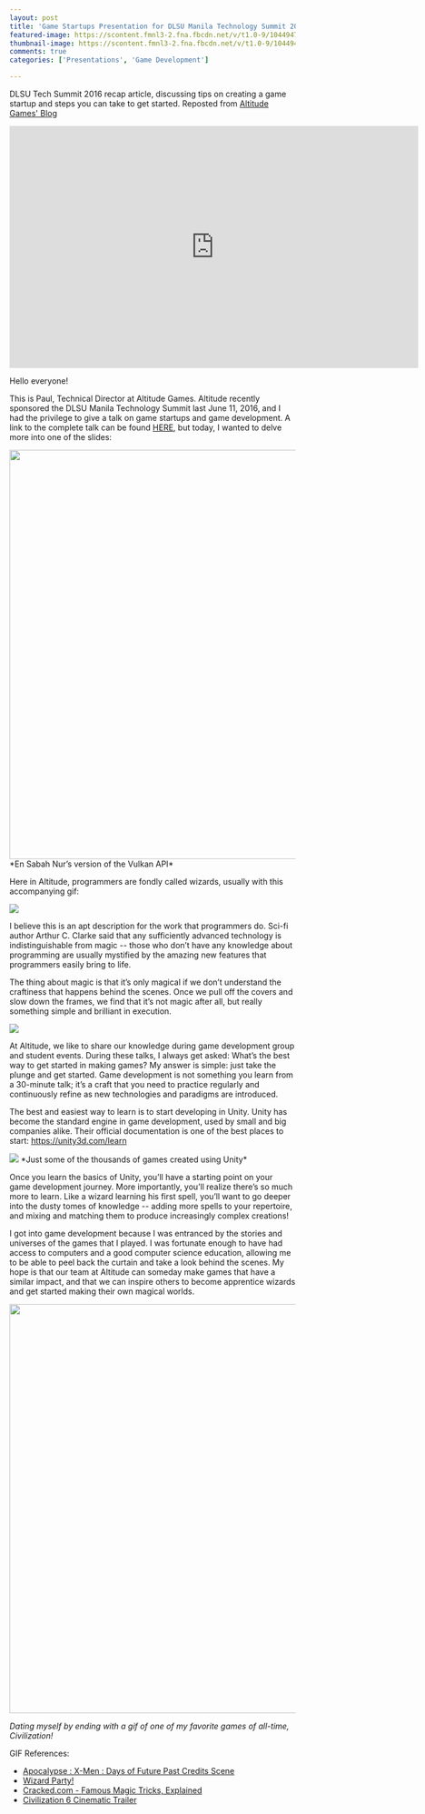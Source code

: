 ```yaml
---
layout: post
title: 'Game Startups Presentation for DLSU Manila Technology Summit 2016'
featured-image: https://scontent.fmnl3-2.fna.fbcdn.net/v/t1.0-9/10449474_1754742411423063_6839967369206763219_n.jpg?oh=f2fcad05c09954132c9a2420260ede62&oe=57E7A7BA
thumbnail-image: https://scontent.fmnl3-2.fna.fbcdn.net/v/t1.0-9/10449474_1754742411423063_6839967369206763219_n.jpg?oh=f2fcad05c09954132c9a2420260ede62&oe=57E7A7BA
comments: true
categories: ['Presentations', 'Game Development']

---
```

DLSU Tech Summit 2016 recap article, discussing tips on creating a game startup and steps you can take to get started.  Reposted from [Altitude Games' Blog](http://www.altitude-games.com/talk-knowing-code-gives-us-superpowers/ "Knowing How To Code Gives Us Superpowers")

<iframe src="https://docs.google.com/presentation/d/1alJCflXwSCFSwFKN7X1vo8DviPv2z7BXsE6IGMQh7PU/embed?start=false&loop=false&delayms=3000" frameborder="0" width="720" height="426" allowfullscreen="true" mozallowfullscreen="true" webkitallowfullscreen="true"></iframe>


Hello everyone!

This is Paul, Technical Director at Altitude Games.  Altitude recently sponsored the DLSU Manila Technology Summit last June 11, 2016, and I had the privilege to give a talk on game startups and game development.  A link to the complete talk can be found [HERE](https://docs.google.com/presentation/d/1alJCflXwSCFSwFKN7X1vo8DviPv2z7BXsE6IGMQh7PU/pub?start=false&loop=false&delayms=3000 "Presentation Link"), but today, I wanted to delve more into one of the slides:

<img src="https://lh5.googleusercontent.com/DxfQwv_qqUO9lD3ZNFBqyRQlHWRaLjL2cr7B8yTvVKCyRMxc_m3az4_hlS6w-GlpwjRYM78T4pWtTeOieCZNPwPB0rta1uSyTQIVA6eF2vXr9RDKjRMkXfus0AOQHJkqD9x2XihT" style="width: 720px;"/>
*En Sabah Nur’s version of the Vulkan API*

Here in Altitude, programmers are fondly called wizards, usually with this accompanying gif:

<img src="https://lh3.googleusercontent.com/tGMjYWb7Nf6vHWjQDSh6rgAZG5SQIG97gdIwSZwXgvL4vE7owAgEaI-muP--gzaiKbImRxdbmmEVG35ULNqNxkdgyLnZsxjwZs768OU5PUY3kHQb5kGiA340ow13tOjopfFW2pOq" />

I believe this is an apt description for the work that programmers do.  Sci-fi author Arthur C. Clarke said that any sufficiently advanced technology is indistinguishable from magic -- those who don’t have any knowledge about programming are usually mystified by the amazing new features that programmers easily bring to life.

The thing about magic is that it’s only magical if we don’t understand the craftiness that happens behind the scenes. Once we pull off the covers and slow down the frames, we find that it’s not magic after all, but really something simple and brilliant in execution.

<img src="https://lh3.googleusercontent.com/u6LCuOD7s4eitU2uHeYeyn-J2nmNfT_TJdCJn4jwUw61Evk8fsNLB4o4YmQEzgvd2oO1Y0IE9poO8V8pAs-1SPrRdZFXks2be_nELHDiAdJHUkMIMibccgIzAPld3IDyKSWn8YeB" />

At Altitude, we like to share our knowledge during game development group and student events. During these talks, I always get asked: What’s the best way to get started in making games? My answer is simple: just take the plunge and get started. Game development is not something you learn from a 30-minute talk; it’s a craft that you need to practice regularly and continuously refine as new technologies and paradigms are introduced.

The best and easiest way to learn is to start developing in Unity.  Unity has become the standard engine in game development, used by small and big companies alike.  Their official documentation is one of the best places to start: https://unity3d.com/learn

<img src="https://lh5.googleusercontent.com/Ai1G9kCd6pXP5Qd7wfJTaItO-7o5a5ooz8yHtlOsh5d3L-wERbKaGtrbXiD2b7lD-y82bNC5aF4nSncPJ7VawJdHkCEbQl_pO1VrsXeG3yKVYHTG1-tQUDv6XoAybKBz5pLZ7n1a"/>
*Just some of the thousands of games created using Unity*

Once you learn the basics of Unity, you’ll have a starting point on your game development journey. More importantly, you’ll realize there’s so much more to learn. Like a wizard learning his first spell, you’ll want to go deeper into the dusty tomes of knowledge -- adding more spells to your repertoire, and mixing and matching them to produce increasingly complex creations!

I got into game development because I was entranced by the stories and universes of the games that I played. I was fortunate enough to have had access to computers and a good computer science education, allowing me to be able to peel back the curtain and take a look behind the scenes. My hope is that our team at Altitude can someday make games that have a similar impact, and that we can inspire others to become apprentice wizards and get started making their own magical worlds.

<img src="https://lh5.googleusercontent.com/L4vtw6ZHZI_o4zA41U-RGAEV9uuQ6hIBfTwNkwqltQDm1WJDAJSSsrFd4n41GQBLIhI3qFrIE9gAC8S09Hr2jSdwu7iycSY-B2fpFXram9u6Yt9aHs-4RlR4qedfRTevIzWBHe-J"  style="width: 720px;"/>

*Dating myself by ending with a gif of one of my favorite games of all-time, Civilization!*

GIF References:

* [Apocalypse : X-Men : Days of Future Past Credits Scene](https://www.youtube.com/watch?v=EywrnmHS73o)
* [Wizard Party!](http://imgur.com/gallery/jrcKIOU)
* [Cracked.com - Famous Magic Tricks, Explained](http://forums.cracked.com/viewtopic.php?f=25&t=133223)
* [Civilization 6 Cinematic Trailer](https://www.youtube.com/watch?v=qvBf6WBatk0)